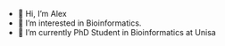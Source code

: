 - 👋 Hi, I’m Alex 
- 👀 I’m interested in Bioinformatics.
- 🌱 I’m currently PhD Student in Bioinformatics at Unisa

<!---
alejanner/alejanner is a ✨ special ✨ repository because its `README.md` (this file) appears on your GitHub profile.
You can click the Preview link to take a look at your changes.
--->
